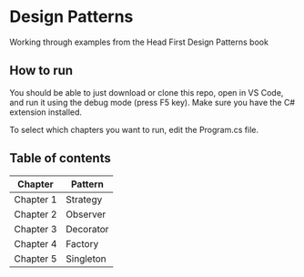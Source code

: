 # Design Patterns
Working through examples from the Head First Design Patterns book

## How to run
You should be able to just download or clone this repo, open in VS Code, and run it using the debug mode (press F5 key). Make sure you have the C# extension installed.

To select which chapters you want to run, edit the Program.cs file.

## Table of contents

| Chapter | Pattern |
| ------ | ------ |
| Chapter 1 | Strategy |
| Chapter 2 | Observer |
| Chapter 3 | Decorator |
| Chapter 4 | Factory |
| Chapter 5 | Singleton |